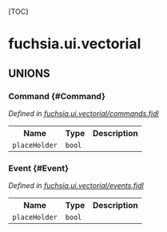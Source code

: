 [TOC]

# fuchsia.ui.vectorial










## **UNIONS**

### Command {#Command}
*Defined in [fuchsia.ui.vectorial/commands.fidl](https://fuchsia.googlesource.com/fuchsia/+/master/sdk/fidl/fuchsia.ui.vectorial/commands.fidl#7)*


<table>
    <tr><th>Name</th><th>Type</th><th>Description</th></tr><tr>
            <td><code>placeHolder</code></td>
            <td>
                <code>bool</code>
            </td>
            <td></td>
        </tr></table>

### Event {#Event}
*Defined in [fuchsia.ui.vectorial/events.fidl](https://fuchsia.googlesource.com/fuchsia/+/master/sdk/fidl/fuchsia.ui.vectorial/events.fidl#7)*


<table>
    <tr><th>Name</th><th>Type</th><th>Description</th></tr><tr>
            <td><code>placeHolder</code></td>
            <td>
                <code>bool</code>
            </td>
            <td></td>
        </tr></table>







